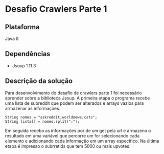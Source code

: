 # Desafio Crawlers Parte 1

## Plataforma
Java 8

## Dependências
* Jsoup 1.11.3

## Descrição da solução
Para desenvolvimento do desafio de crawlers parte 1 foi necessário aprender sobre a biblioteca Jsoup.
A primeira etapa o programa recebe uma lista de subreddit que podem ser alterados e arrays vazios para armazenar as informações.

```
String nomes = "askreddit;worldnews;cats";
String lista[] = nomes.split(";");
```
Em seguida recebo as informações por de um get pela url e armazeno o resultado em uma variável que percorre um for selecionando cada elemento e  adicionando cada informação em um array específico.
Na última etapa é impresso o subrretids que tem 5000 ou mais upvotes.
